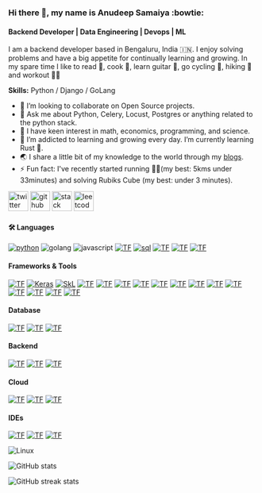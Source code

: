 ### Hi there 👋, my name is Anudeep Samaiya :bowtie:
#### Backend Developer | Data Engineering | Devops | ML
I am a backend developer based in Bengaluru, India 🇮🇳. I enjoy solving problems and have a big appetite for continually learning and growing. In my spare time I like to read 📝, cook 🍲, learn guitar 🎸, go cycling 🚵, hiking 🥾 and workout 🤸🏼 

**Skills:** Python / Django / GoLang

- 👯 I’m looking to collaborate on Open Source projects. 
- 💬 Ask me about Python, Celery, Locust, Postgres or anything related to the python stack.
- 🧐 I have keen interest in math, economics, programming, and science.
- 🌱 I’m addicted to learning and growing every day. I’m currently learning Rust 🦀.
- 🌏 I share a little bit of my knowledge to the world through my [blogs](https://anudeepsamaiya.github.io/).
- ⚡ Fun fact: I've recently started running 🏃🏼(my best: 5kms under 33minutes) and solving Rubiks Cube (my best: under 3 minutes).

[<img src='https://cdn.jsdelivr.net/npm/simple-icons@3.0.1/icons/twitter.svg' alt='twitter' height='40'>](https://twitter.com/anudeepsamaiya) [<img src='https://cdn.jsdelivr.net/npm/simple-icons@3.0.1/icons/github.svg' alt='github' height='40'>](https://github.com/anudeepsamaiya) [<img src='https://cdn.jsdelivr.net/npm/simple-icons@3.0.1/icons/stackoverflow.svg' alt='stack overflow' height='40'>](https://stackoverflow.com/users/2079692/anudeep-samaiya) [<img src='https://cdn.jsdelivr.net/npm/simple-icons@3.0.1/icons/leetcode.svg' alt='leetcode' height='40'>](https://leetcode.com/anudeepsamaiya/)  

#### 🛠️ **Languages**

[![python](https://img.shields.io/badge/Python-3776AB?style=for-the-badge&logo=python&logoColor=white)](https://www.python.org/) ![golang](https://img.shields.io/badge/golang%20-%2314354C.svg?&style=for-the-badge&logo=go&logoColor=white) ![javascript](https://img.shields.io/badge/javascript%20-%2314354C.svg?&style=for-the-badge&logo=javascript&logoColor=white) [![TF](https://img.shields.io/badge/Rust-black?style=for-the-badge&logo=rust&logoColor=#E57324)](https://www.rust-lang.org/) [![sql](https://img.shields.io/badge/SQL-3376C8?style=for-the-badge&logo=sql&logoColor=white)](https://www.mysql.com/)  [![TF](https://img.shields.io/badge/C++-00599C?style=for-the-badge&logo=c%2b%2b&logoColor=white)](https://isocpp.org/) [![TF](https://img.shields.io/badge/C-A8B9CC?style=for-the-badge&logo=c&logoColor=white)](https://devdocs.io/c/) [![TF](https://img.shields.io/badge/LaTeX-47A141?style=for-the-badge&logo=LaTeX&logoColor=white)](https://www.latex-project.org/)

#### **Frameworks & Tools**

[![TF](https://img.shields.io/badge/Tensorflow-EE4C2C?style=for-the-badge&logo=tensorflow&logoColor=white)](https://www.tensorflow.org/) [![Keras](https://img.shields.io/badge/Keras-D00000?style=for-the-badge&logo=keras&logoColor=white)](https://keras.io/) [![SkL](https://img.shields.io/badge/SciKit%20Learn-F7931E?style=for-the-badge&logo=scikit-learn&logoColor=white)](https://scikit-learn.org/stable/) [![TF](https://img.shields.io/badge/PySpark-663EE8?style=for-the-badge&logo=pyspark&logoColor=white)](https://spark.apache.org/docs/latest/api/python/) [![TF](https://img.shields.io/badge/Jupyter-F37626.svg?&style=for-the-badge&logo=Jupyter&logoColor=white)](https://jupyter.org/) [![TF](https://img.shields.io/badge/Pandas-150458?style=for-the-badge&logo=pandas&logoColor=white)](https://pandas.pydata.org/docs/) [![TF](https://img.shields.io/badge/Numpy-013243?style=for-the-badge&logo=numpy&logoColor=white)](https://numpy.org/) [![TF](https://img.shields.io/badge/Matplotlib-013243?style=for-the-badge&logo=plotly&logoColor=white)](https://matplotlib.org/) [![TF](https://img.shields.io/badge/SciPy-8CAAE6?style=for-the-badge&logo=scipy&logoColor=white)](https://www.scipy.org/docs.html) [![TF](https://img.shields.io/badge/BeautifulSoup-43B02A?style=for-the-badge&logo=beautifulsoup4&logoColor=white)](https://www.crummy.com/software/BeautifulSoup/bs4/doc/) [![TF](https://img.shields.io/badge/Dask-EE4C2C?style=for-the-badge&logo=dask&logoColor=white)](https://docs.dask.org/en/latest/) [![TF](https://img.shields.io/badge/Docker-2CA5E0?style=for-the-badge&logo=docker&logoColor=white)](https://docs.docker.com/) [![TF](https://img.shields.io/badge/conda-342B029.svg?&style=for-the-badge&logo=anaconda&logoColor=white)](https://docs.conda.io/en/latest/) [![TF](https://img.shields.io/badge/Git-F05032?style=for-the-badge&logo=git&logoColor=white)](https://git-scm.com/doc) [![TF](https://img.shields.io/badge/DVC-945DD6?style=for-the-badge&logo=dataversioncontrol&logoColor=white)](https://dvc.org/doc) [![TF](https://img.shields.io/badge/Numba-00A3E0?style=for-the-badge&logo=Numba&logoColor=white)](https://numba.pydata.org/numba-doc/latest/index.html)

#### **Database**

[![TF](https://img.shields.io/badge/MYSQL-4479A1?style=for-the-badge&logo=mysql&logoColor=white)](https://dev.mysql.com/doc/) [![TF](https://img.shields.io/badge/PostgresSQL-336791?style=for-the-badge&logo=postgresql&logoColor=white)](https://www.postgresql.org/docs/) [![TF](https://img.shields.io/badge/elasticsearch-47A248?style=for-the-badge&logo=elasticsearch&logoColor=white)](https://www.elastic.co/guide/en/elasticsearch/reference/current/docs.html)

#### **Backend**

[![TF](https://img.shields.io/badge/Django-092E20?style=for-the-badge&logo=django&logoColor=white)](https://docs.djangoproject.com/en/3.2/) [![TF](https://img.shields.io/badge/flask-000000?style=for-the-badge&logo=flask&logoColor=white)](https://flask.palletsprojects.com/en/2.0.x/) [![TF](https://img.shields.io/badge/fastapi-009688?style=for-the-badge&logo=fastapi&logoColor=white)](https://fastapi.tiangolo.com/)

#### **Cloud**

[![TF](https://img.shields.io/badge/Google_Cloud-4285F4?style=for-the-badge&logo=google-cloud&logoColor=white)](https://cloud.google.com/) [![TF](https://img.shields.io/badge/GitHub_Actions-2088FF?style=for-the-badge&logo=github-actions&logoColor=white)](https://docs.github.com/en/actions) [![TF](https://img.shields.io/badge/Heroku-430098?style=for-the-badge&logo=heroku&logoColor=white)](https://devcenter.heroku.com/categories/reference)

#### **IDEs**

[![TF](https://img.shields.io/badge/Visual_Studio_Code-0078D4?style=for-the-badge&logo=visual%20studio%20code&logoColor=white)](https://code.visualstudio.com/docs) [![TF](https://img.shields.io/badge/Colab-F9AB00?style=for-the-badge&logo=googlecolab&color=525252)](https://colab.research.google.com/notebooks/intro.ipynb?utm_source=scs-index#recent=true) [![TF](https://img.shields.io/badge/Spyder-838485?style=for-the-badge&logo=spyder%20ide&logoColor=maroon)](https://docs.spyder-ide.org/current/index.html)

![Linux](https://img.shields.io/badge/-linux-772953?style=for-the-badge&logo=linux)

<!-- [![Top Langs](https://github-readme-stats.vercel.app/api/top-langs/?username=anudeepsamaiya)](https://github.com/anuraghazra/github-readme-stats) -->

![GitHub stats](https://github-readme-stats.vercel.app/api?username=anudeepsamaiya&show_icons=true)  

![GitHub streak stats](https://github-readme-streak-stats.herokuapp.com/?user=anudeepsamaiya)

